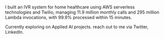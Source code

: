 I built an IVR system for home healthcare using AWS serverless technologies and Twilio, managing 11.9 million monthly calls and 295 million Lambda invocations, with 99.9% processed within 15 minutes.


Currently exploring on Applied AI projects. reach out to me via Twitter, LinkedIn. 
